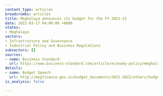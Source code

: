 ```yaml
---
content_type: articles
breadcrumbs: articles
title: Meghalaya announces its budget for the FY 2021-22
date: 2021-03-17 04:00:00 +0000
states:
- Meghalaya
sectors:
- Infrastructure and Governance
- Industrial Policy and Business Regulations
subsectors: []
sources:
- name: Business Standard
  url: https://www.business-standard.com/article/economy-policy/meghalaya-cm-conrad-sangma-presents-tax-free-deficit-budget-121031001224_1.html
details:
- name: Budget Speech
  url: http://megfinance.gov.in/budget_documents/2021-2022/others/budget_speech.pdf
is_analysis: false

---
```

